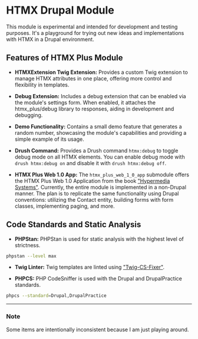 # HTMX Drupal Module

This module is experimental and intended for development and testing purposes.
It's a playground for trying out new ideas and implementations with HTMX in
a Drupal environment.

## Features of HTMX Plus Module
- **HTMXExtension Twig Extension:**
Provides a custom Twig extension to manage HTMX attributes in one place,
offering more control and flexibility in templates.

- **Debug Extension:**
Includes a debug extension that can be enabled via the module's settings form.
When enabled, it attaches the htmx_plus/debug library to responses,
aiding in development and debugging.

- **Demo Functionality:**
Contains a small demo feature that generates a random number, showcasing the
module's capabilities and providing a simple example of its usage.

- **Drush Command:**
Provides a Drush command `htmx:debug` to toggle debug mode on all HTMX elements.
You can enable debug mode with `drush htmx:debug on` and disable it with
`drush htmx:debug off`.

- **HTMX Plus Web 1.0 App:**
The `htmx_plus_web_1_0_app` submodule offers the HTMX Plus Web 1.0 Application
from the book ["Hypermedia Systems"](https://hypermedia.systems/). Currently,
the entire module is implemented in a non-Drupal manner. The plan is to
replicate the same functionality using Drupal conventions: utilizing the
Contact entity, building forms with form classes, implementing paging, and more.

## Code Standards and Static Analysis
- **PHPStan:**
PHPStan is used for static analysis with the highest level of strictness.
```sh
phpstan --level max
```

- **Twig Linter:**
Twig templates are linted using ["Twig-CS-Fixer"](https://github.com/VincentLanglet/Twig-CS-Fixer).


- **PHPCS:**
PHP CodeSniffer is used with the Drupal and DrupalPractice standards.
```sh
phpcs --standard=Drupal,DrupalPractice
```

---

### Note
Some items are intentionally inconsistent because I am just playing around.
